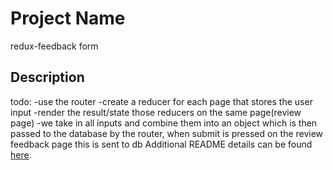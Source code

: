 # Project Name
redux-feedback form

## Description
todo:
-use the router
-create a reducer for each page that stores the user input
-render the result/state those reducers on the same page(review page)
-we take in all inputs and combine them into an object which is then passed to the database by the router, when submit is pressed on the review feedback page this is sent to db
Additional README details can be found [here](https://github.com/PrimeAcademy/readme-template/blob/master/README.md).
